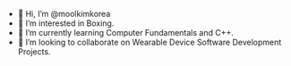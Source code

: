 - 👋 Hi, I’m @moolkimkorea
- 👀 I’m interested in Boxing.
- 🌱 I’m currently learning Computer Fundamentals and C++.
- 💞️ I’m looking to collaborate on Wearable Device Software Development Projects.

<!---
moolkimkorea/moolkimkorea is a ✨ special ✨ repository because its `README.md` (this file) appears on your GitHub profile.
You can click the Preview link to take a look at your changes.
--->
